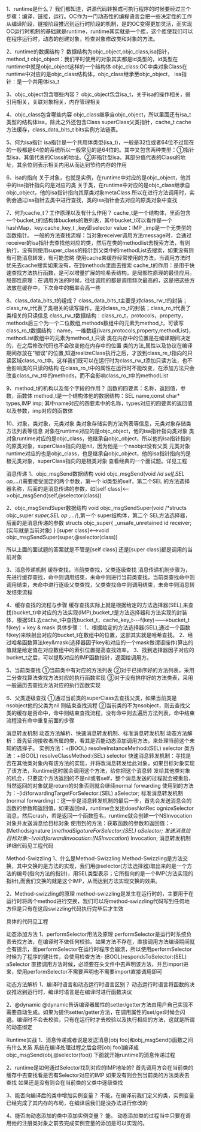 1、runtime是什么？
 我们都知道，讲源代码转换成可执行程序的时候要经过三个步骤：编译，链接，运行。OC作为一门动态性的编程语言会把一些决定性的工作从编译阶段，链接阶段推迟到运行时阶段的机制，是的OC变得更加灵活，而实现OC运行时机制的基础就是runtime，runtime其实就是一个库，这个库使我们可以在程序运行时，动态的创建对象，检查对象修改类和对象的方法。

2、runtime的数据结构？
 数据结构为objc_object,objc_class,isa指针，method_t
 objc_object：我们平时使用的对象其实都是id类型的，id类型在runtime中就是objc_object这样的一个结构体
 objc_class:OC中类对象Class在runtime中对应的是objc_class结构体，objc_class继承至objc_object，
 isa指针：是一个共用体isa_t


3、objc_object包含哪些内容？
 objc_object包含isa_t，关于isa的操作相关，弱引用相关，关联对象相关，内存管理相关

4、objc_class包含哪些内容
 objc_class继承自objc_object，所以里面还有isa_t类型的结构体isa，除此之外还包含Class superClass父类指针，cache_t cache方法缓存，class_data_bits_t bits实例方法链表。

5、何为isa指针
 isa指针是一个共用体类型(isa_t)，一般是32位或者64位不过现在的一般都是64位的系统所以一般常见的是64位的。其中又包含两种类型：①指针型isa，其值代表的Class的地址。②非指针型isa，其部分值代表的Class的地址，其余位则表示相关内用从而达到节约内存的作用

6、isa的指向
 关于对象，也就是实例，在runtime中对应的是objc_object，他其中的isa指针指向的是对应的类
 关于类，在runtime中对应的是objc_class继承自objc_object，他的isa指针指向其原类对象metaClass
 所以在进行方法调用时，实例会通过isa指针去类中进行查找，类的isa指针会去对应的原类对象中查找

7、何为cache_t？工作原理以及有什么作用？
 cache_t是一个结构体，里面包含一个bucket_t的结构体buckets的散列表，其中bucket_t可以看作是一个hashMap，key:cache_key_t _key即selector value：IMP _imp是一个无类型的函数指针。
 一般的方法查找流程：当对象receiver调用方法message时，会通过receiver的isa指针去查找他对应的类，然后在类的methodlist去搜索方法，有则执行，没有则使用super_class的指针到父类中的methodList去搜索，如果没有则有可能消息转发，有可能忽略
 使用cache来缓存经常使用的方法，当调用方法时优先去cache搜索如果没有，在到methods里面去搜索
 cache_t的作用：是用于快速查找方法执行函数，是可以增量扩展的哈希表结构，是局部性原理的最佳应用。
 局部性原理：在调用方法的时候，往往调用的都是调用频次最高的，这是把这些方法放在缓存中，下次命中的概率会高一些

8、class_data_bits_t的组成？
 class_data_bits_t主要是对class_rw_t的封装；class_rw_t代表了类相关的读写操作，是对class_ro_t的封装；class_ro_t代表了类相关的只读信息
 class_rw_t数据结构：class_ro_t，protocols，property，methods后三个为一个二位数组,methods数组中的元素为method_t，可读写
 class_ro_t数据结构：name，一维数组(ivars,protocols,property,methodList)，methodList数组中的元素为method_t,只读
 类在内存中的位置是在编译期间决定的，在之后修改代码也不会改变他在内存中的位置
 类的方法,属性以及协议在编译期间存放在"错误"的位置,知道realizeClass执行之后，才放到class_re_t指向的只读区域class_ro_t中。这样我们既可以在运行时为class_rw_t添加只读方法，也不会影响类的只读的结构
 在class_ro_t中的属性在运行时不能改变，在添加方法只会改变class_rw_t中的methods，而不会影响class_ro_t中的methodList

9、method_t的机构以及每个字段的作用？
 函数的四要素：名称，返回值，参数，函数体
 method_t是一个结构体他的数据结构：SEL name,const char* types,IMP imp;
 其中name对应的四要素中的名称，types对应的四要素的返回值以及参数，imp对应的函数体

10、对象，类对象，元类对象
 类对象存储实例方法列表等信息，元类对象存储类方法列表等信息
 对象在runtime对应的是objc_object，他的isa指针指向类对象
 类对象runtime对应的是objc_class，他继承自objc_object，所以他的isa指针指向的原类对象，superClass指向的是nil，因为他是一个nsobjct没有父类
 元类对象runtime对应的也是objc_class，也是继承自objc_object，他的isa指针指向的是根元类对象，superClass指向的是根类对象
 查看经典的一个面试题。详见工程


消息传递
1、objc_msgSend数据结构
 void objc_msgSend(void /*id self,SEL op,...*/)需要接受固定的两个参数，第一个 id类型的self，第二个SEL 的方法选择器名称，后面的是消息传递的参数，如[self class]<-->objc_msgSend(self,@selector(class))

2、objc_msgSendSuper数据结构
 void objc_msgSendSuper(void /*structs objc_super *super,SEL op ,...*/),第一个 super结构体，第二个 SEL方法选择器，后面的是消息传递的参数
 structs objc_super{
 	_unsafe_unretained id receiver;(实际就是当前对象)
 }
 [super class]<-->void objc_msgSendSuper(super,@selector(class))

 所以上面的面试题的答案就是不管是[self class] 还是[super class]都是调用的当前对象

3、消息传递机制
 缓存查找，当前类查找，父类逐级查找
 消息传递机制步骤为，先进行缓存查找，命中则调用结束，未命中则进行当前类查找，当前类查找命中则调用结束，未命中进行逐级父类查找，父类查找命中则调用结束，未命中则消息转发结束流程

4、缓存查找的流程与步骤
 缓存查找实际上就是根据给定的方法选择器(SEL),来查找(bucket_t)中对应的方法实现(IMP),bucket_t是方法选择器和方法实现的封装体，根据SEL去cache_t中查找bucket_t，cache_key_t---f(key)--->bucket_t   f(key) = key & mask
 具体步骤：
 1、根据给定的方法选择器(SEL),通过一个函数f(key)来映射出对应的bucket_t在数组中的位置，这部其实就是哈希查找。
 2、经过哈希函数算法key&mask(选择器因子key和对应的一个mask做谓语操作)算出的值就是给定值在对应数组中的索引位置提高查找效率。
 3、找到选择器因子对应的bucket_t之后，可以提取对应的IMP函数指针，返回给调用方。

5、当前类查找
 ①当前类中有对应的方法列表
 ②对于已排序好的方法列表，采用二分查找算法查找方法对应的执行函数实现
 ③对于没有排序好的方法类表，采用一般遍历去查找方法对应的执行函数实现

6、父类逐级查找
 ①通过当前类的superClass去查找父类，如果当前类是nsobject他的父类为nil 则结束查找流程
 ②当前类的不为nsobject，则去查找父类的缓存是否命中，命中则结束查找流程，没有命中则去遍历方法列表，命中结束流程没有命中重复前面的步骤


消息转发机制
 动态方法解析、快速消息转发机制、标准消息转发机制
 动态方法解析：首先征询接收者所属的类，看其是否能动态添加调用方法，来处理当前这个未知的选择子。
 			实例方法：+(BOOL) resolveInstanceMethod:(SEL) selector
 			类方法：+(BOOL) resolveClassMethod:(SEL) selector
 快速消息转发机制：寻找是否在其他类对象内有该方法的实现，并将改消息转发给此对象，如果目标对象实现了该方法，Runtime这时就会调用这个方法，给你把这个消息转			      发给其他类对象的机会，只要这个方法返回的不是nil或者self，整个消息发送的过程就会被重启，
 			  当然返回的对象就是return的对象否则就会继续normal forwarding
 			  使用到的方法为：-(id)forwardingTargetForSelector:(SEL) aSelector;
 标准消息转发机制(normal forwarding)：这一步是消息转发机制的最后一步，首先会发送消息会的函数的参数和返回值，如果返回nil，runtime会发出doesNotRec				ognizeSelector消息，然后crash，若是返回一个函数签名，runtime就会创建一个NSInvocation对象并发送消息给目标对象
 			 使用到的方法：获取函数的参数和返回值：-(Methodsignature *)methodSigatureForSelector:(SEL) aSelector;
 			 			发送消息给目标对象:-(void)forwardInvocation:(NSInvocation*) Invocation;
消息转发机制详细代码见工程代码



Method-Swizzling
1、什么是Method-Swizzling
 Method-Swizzling是方法交换，其中交换的是方法的实现，我们用@selector(方法选择器)取出来的是一个方法的编号(指向方法的指针)，用SEL类型表示；它所指向的是一个IMP(方法实现的指针),而我们交换的就是这个IMP，从而达到方法实现交换的效果。

2、Method-swizzling的原理
 method-swizzling是发生在运行时的，主要用于在运行时将两个method进行交换，我们可以将method-swizzling代码写到任何地方但是只有在这段swizzling代码执行完毕后才生效

 具体的代码见工程

动态添加方法
1、performSelector用法及原理
 performSelector是运行时系统负责去找方法，在编译时不做任何校验。如果方法不存在，直接调用方法编译期间就会有提示，而performSelector在运行时程序会崩溃，所以使用performSelector时候为了程序的健壮性，会使用检查方法- (BOOL)respondsToSelector:(SEL) aSelector
 直接调用方法时候，必须要在头文件中去声明该方法，并且import进来，使用performSelector不需要声明也不需要import直接调用即可

动态方法解析
1、编译时语言和动态运行时语言区别？
 动态运行时语言将函数的决议推迟到运行时，编译时语言是在编译时进行函数决议

2、@dynamic
 @dynamic告诉编译器属性的setter/getter方法由用户自己实现不需要自动生成。如果为提供setter/getter方法，在调用属性的set/get时候会闪退。编译时不会去校验，只有在运行时才去校验以及执行相应的方法，这就是所谓的动态绑定

Runtime实战
1、消息传递或者说是发送消息[obj foo]和obj_msgSend()函数之间有什么关系
 系统在编译处理过程之后会将[obj foo]编译成 objc_msgSend(obj,@selector(foo)) 下面就开始runtime的消息传递过程

2、runtime是如何通过Selector找到对应的IMP地址的?
 首先调用方会在当前类的缓存中去查找看是否有Selector对应的IMP 如果没有则会到当前类的方法类表去查找 如果还是没有则会在当前类的父类中逐级查找

3、能否向编译后的类中增加实例变量？
 不能，在编译前我们定义的类，实例变量 已经完成了其内存的布局，在编译后我们是没办法进行修改的

4、能否向动态添加的类中添加实例变量？
 能。 动态添加类的过程当中只要在调用他的注册类对象之前去完成实例变量的添加是可以实现的。



 

 



